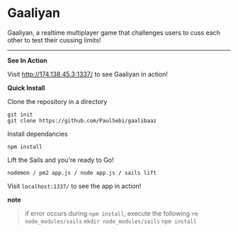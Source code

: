 Gaaliyan
===================


Gaaliyan, a realtime multiplayer game that challenges users to cuss each other to test their cussing limits!

----------

**See In Action**

Visit http://174.138.45.3:1337/ to see Gaaliyan in action!

**Quick Install**

Clone the repository in a directory 

    git init
    git clone https://github.com/PaulSebi/gaalibaaz

Install dependancies

    npm install

Lift the Sails and you're ready to Go! 

    nodemon / pm2 app.js / node app.js / sails lift

Visit `localhost:1337/` to see the app in action!

**note** 
> if error occurs during `npm install`, execute the following 
> `rm node_modules/sails` 
> `mkdir node_modules/sails`
> `npm install` 